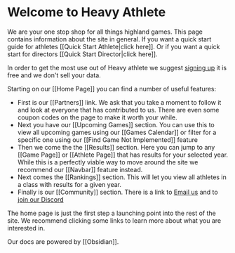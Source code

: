 # Welcome to Heavy Athlete

We are your one stop shop for all things highland games. This page contains information about the site in general. If you want a quick start guide for athletes [[Quick Start Athlete|click here]]. Or if you want a quick start for directors [[Quick Start Director|click here]]. 

In order to get the most use out of Heavy athlete we suggest [signing up](https://heavyathlete.com/auth/login/) it is free and we don't sell your data. 

Starting on our [[Home Page]] you can find a number of useful features:
- First is our [[Partners]] link. We ask that you take a moment to follow it and look at everyone that has contributed to us. There are even some coupon codes on the page to make it worth your while.
- Next you have our [[Upcoming Games]] section. You can use this to view all upcoming games using our [[Games Calendar]] or filter for a specific one using our [[Find Game Not Implemented]] feature
- Then we come the the [[Results]] section. Here you can jump to any [[Game Page]] or [[Athlete Page]] that has results for your selected year. While this is a perfectly viable way to move around the site we recommend our [[Navbar]] feature instead.
- Next comes the [[Rankings]] section. This will let you view all athletes in a class with results for a given year. 
- Finally is our [[Community]] section. There is a link to [Email us](mailto:theheavyathlete@gmail.com) and to [join our Discord](https://discord.gg/76C2WeTV9B) 

The home page is just the first step a launching point into the rest of the site. We recommend clicking some links to learn more about what you are interested in.

Our docs are powered by [[Obsidian]].